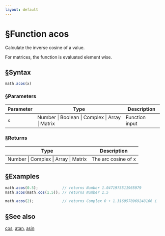 ```yaml
---
layout: default
---
```


<h1 id="function-acos"><a href="#function-acos">&sect;</a>Function acos</h1>

Calculate the inverse cosine of a value.

For matrices, the function is evaluated element wise.


<h2 id="syntax"><a href="#syntax">&sect;</a>Syntax</h2>

```js
math.acos(x)
```

<h3 id="parameters"><a href="#parameters">&sect;</a>Parameters</h3>

Parameter | Type | Description
--------- | ---- | -----------
`x` | Number &#124; Boolean &#124; Complex &#124; Array &#124; Matrix | Function input

<h3 id="returns"><a href="#returns">&sect;</a>Returns</h3>

Type | Description
---- | -----------
Number &#124; Complex &#124; Array &#124; Matrix | The arc cosine of x


<h2 id="examples"><a href="#examples">&sect;</a>Examples</h2>

```js
math.acos(0.5);           // returns Number 1.0471975511965979
math.acos(math.cos(1.5)); // returns Number 1.5

math.acos(2);             // returns Complex 0 + 1.3169578969248166 i
```


<h2 id="see-also"><a href="#see-also">&sect;</a>See also</h2>

[cos](cos.html),
[atan](atan.html),
[asin](asin.html)


<!-- Note: This file is automatically generated from source code comments. Changes made in this file will be overridden. -->

